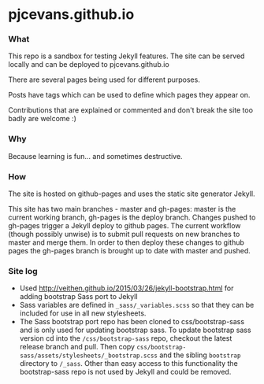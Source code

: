 # pjcevans.github.io
### What
This repo is a sandbox for testing Jekyll features. The site can be served locally and can be deployed to pjcevans.github.io

There are several pages being used for different purposes.

Posts have tags which can be used to define which pages they appear on.

Contributions that are explained or commented and don't break the site too badly are welcome :)

### Why
Because learning is fun... and sometimes destructive.

### How
The site is hosted on github-pages and uses the static site generator Jekyll.

This site has two main branches - master and gh-pages: master is the current working branch, gh-pages is the deploy branch. Changes pushed to gh-pages trigger a Jekyll deploy to github pages. The current workflow (though possibly unwise) is to submit pull requests on new branches to master and merge them. In order to then deploy these changes to github pages the gh-pages branch is brought up to date with master and pushed.

### Site log

* Used http://veithen.github.io/2015/03/26/jekyll-bootstrap.html for adding bootstrap Sass port to Jekyll
* Sass variables are defined in `_sass/_variables.scss` so that they can be included for use in all new stylesheets.
* The Sass bootstrap port repo has been cloned to css/bootstrap-sass and is only used for updating bootstrap sass. To update bootstrap sass version cd into the `/css/bootstrap-sass` repo, checkout the latest release branch and pull. Then copy `css/bootstrap-sass/assets/stylesheets/_bootstrap.scss` and the sibling `bootstrap` directory to `/_sass`. Other than easy access to this functionality the bootstrap-sass repo is not used by Jekyll and could be removed.
